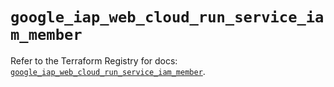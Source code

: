 # `google_iap_web_cloud_run_service_iam_member`

Refer to the Terraform Registry for docs: [`google_iap_web_cloud_run_service_iam_member`](https://registry.terraform.io/providers/hashicorp/google/6.32.0/docs/resources/iap_web_cloud_run_service_iam_member).
